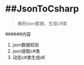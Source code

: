 ﻿##JsonToCsharp
====================================

> 解析json数据，生成c#类


######内容
1. json数据校验
2. json提取c#类
3. 动态c#类生成dll